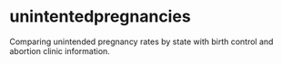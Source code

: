 # unintentedpregnancies
Comparing unintended pregnancy rates by state with birth control and abortion clinic information. 
